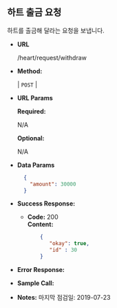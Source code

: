 **하트 출금 요청**
----
  
  하트를 출금해 달라는 요청을 보냅니다.

* **URL**

  /heart/request/withdraw

* **Method:**
  
  | `POST` |
  
*  **URL Params**

   **Required:**
 
   N/A
   
   **Optional:**
 
   N/A


* **Data Params**

    ```json
      {
        "amount": 30000
      }
    ```

* **Success Response:**
  
  * **Code:** 200 <br />
    **Content:**
    ```json
        {
           "okay": true,
           "id" : 30
        }
    ```
 
* **Error Response:**

* **Sample Call:**


* **Notes:**
    마지막 점검일: 2019-07-23
